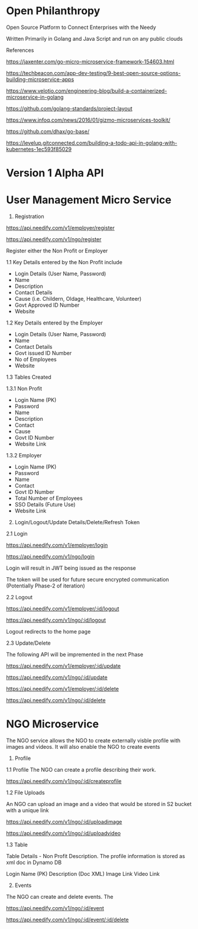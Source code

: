 # Open Philanthropy
Open Source Platform to Connect Enterprises with the Needy

Written Primarily in Golang and Java Script and run on any public clouds

References

https://jaxenter.com/go-micro-microservice-framework-154603.html

https://techbeacon.com/app-dev-testing/9-best-open-source-options-building-microservice-apps

https://www.velotio.com/engineering-blog/build-a-containerized-microservice-in-golang

https://github.com/golang-standards/project-layout

https://www.infoq.com/news/2016/01/gizmo-microservices-toolkit/

https://github.com/dhax/go-base/

https://levelup.gitconnected.com/building-a-todo-api-in-golang-with-kubernetes-1ec593f85029



# Version 1 Alpha API

# User Management Micro Service

1. Registration

https://api.needify.com/v1/employer/register

https://api.needify.com/v1/ngo/register

Register either the Non Profit or Employer

1.1 Key Details entered by the Non Profit include

- Login Details (User Name, Password)
- Name
- Description
- Contact Details
- Cause (i.e. Childern, Oldage, Healthcare, Volunteer)
- Govt Approved ID Number
- Website

1.2 Key Details entered by the Employer

- Login Details (User Name, Password)
- Name
- Contact Details
- Govt issued ID Number
- No of Employees
- Website


1.3 Tables Created

1.3.1 Non Profit

- Login Name (PK)
- Password
- Name
- Description
- Contact
- Cause
- Govt ID Number
- Website Link


1.3.2 Employer

- Login Name (PK)
- Password
- Name
- Contact
- Govt ID Number
- Total Number of Employees
- SSO Details (Future Use)
- Website Link

2. Login/Logout/Update Details/Delete/Refresh Token

2.1 Login

https://api.needify.com/v1/employer/login

https://api.needify.com/v1/ngo/login

Login will result in JWT being issued as the response

The token will be used for future secure encrypted communication (Potentially Phase-2 of iteration)

2.2 Logout

https://api.needify.com/v1/employer/:id/logout

https://api.needify.com/v1/ngo/:id/logout

Logout redirects to the home page

2.3 Update/Delete

The following API will be impremented in the next Phase

https://api.needify.com/v1/employer/:id/update

https://api.needify.com/v1/ngo/:id/update

https://api.needify.com/v1/employer/:id/delete

https://api.needify.com/v1/ngo/:id/delete

# NGO Microservice

The NGO service allows the NGO to create externally visble profile with images and videos. It will also enable the NGO to create events 

1. Profile

1.1 Profile
The NGO can create a profile describing their work. 

https://api.needify.com/v1/ngo/:id/createprofile



1.2 File Uploads

An NGO can upload an image and a video that would be stored in S2 bucket with a unique link

https://api.needify.com/v1/ngo/:id/uploadimage

https://api.needify.com/v1/ngo/:id/uploadvideo

1.3 Table

Table Details - Non Profit Description. The profile information is stored as xml doc in Dynamo DB

Login Name (PK)
Description (Doc XML)
Image Link
Video Link

2. Events

The NGO can create and delete events. The 

https://api.needify.com/v1/ngo/:id/event

https://api.needify.com/v1/ngo/:id/event/:id/delete





